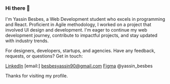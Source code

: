 ### Hi there 👋

I'm Yassin Besbes, a Web Development student who excels in programming and React. Proficient in Agile methodology, I worked on a project that involved UI design and development. I'm eager to continue my web development journey, contribute to impactful projects, and stay updated with industry trends.



For designers, developers, startups, and agencies.
Have any feedback, requests, or questions? Get in touch:


 [LinkedIn](https://www.linkedin.com/in/yassinbesbes/) 
 [email:] besbesyassin90@gmail.com
 [Figma]( https://www.figma.com/@yassin_besbes) @yassin_besbes

 
 




Thanks for visiting my profile.
